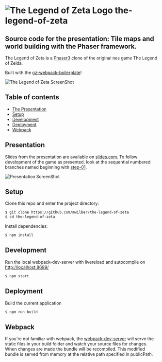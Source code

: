 # ![The Legend of Zeta Logo](https://www.greenzeta.com/wp-content/uploads/2020/06/TheLegendOfZeta-150x150.png) the-legend-of-zeta
## Source code for the presentation: Tile maps and world building with the Phaser framework.

The Legend of Zeta is a [Phaser3](http://phaser.io) clone of the original nes game The Legend of Zelda.

Built with the [gz-webpack-boilerplate](https://github.com/mwilber/gz-webpack-boilerplate)!

![The Legend of Zeta ScreenShot](https://www.greenzeta.com/wp-content/uploads/2020/04/22-speed-run.png)

## Table of contents
- [The Presentation](#presentation)
- [Setup](#setup)
- [Development](#development)
- [Deployment](#deployment)
- [Webpack](#webpack)

## Presentation

Slides from the presentation are available on [slides.com](https://slides.com/greenzeta/phaser-2#/). To follow development of the game as presented, look at the sequential numbered branches named beginning with [step-01](https://github.com/mwilber/the-legend-of-zeta/tree/step-01). 

![Presentation ScreenShot](https://www.greenzeta.com/wp-content/uploads/2020/05/Screen-Shot-2020-05-07-at-9.37.19-PM.png)

## Setup
Clone this repo and enter the project directory:
```sh
$ git clone https://github.com/mwilber/the-legend-of-zeta
$ cd the-legend-of-zeta
```
Install dependencies:
```sh
$ npm install
```

## Development
Run the local webpack-dev-server with livereload and autocompile on [http://localhost:8699/](http://localhost:8699/)
```sh
$ npm start
```
## Deployment
Build the current application
```sh
$ npm run build
```

## Webpack
If you're not familiar with webpack, the [webpack-dev-server](https://webpack.js.org/configuration/dev-server/) will serve the static files in your build folder and watch your source files for changes.
When changes are made the bundle will be recompiled. This modified bundle is served from memory at the relative path specified in publicPath.
